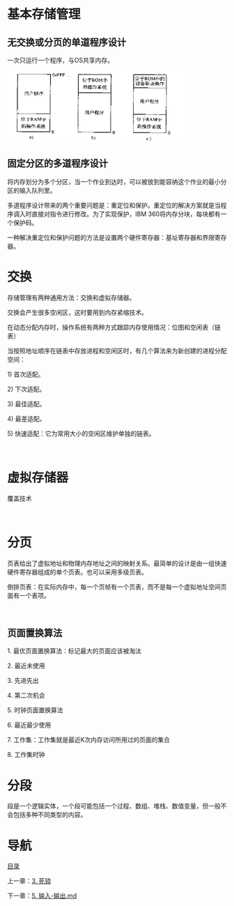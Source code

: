 # 基本存储管理

## 无交换或分页的单道程序设计

一次只运行一个程序，与OS共享内存。

![img](img/chap4/img0.png)

## 固定分区的多道程序设计

将内存划分为多个分区，当一个作业到达时，可以被放到能容纳这个作业的最小分区的输入队列里。

多道程序设计带来的两个重要问题是：重定位和保护。重定位的解决方案就是当程序调入时直接对指令进行修改。为了实现保护，IBM 360将内存分块，每块都有一个保护码。

一种解决重定位和保护问题的方法是设置两个硬件寄存器：基址寄存器和界限寄存器。
 

# 交换

存储管理有两种通用方法：交换和虚拟存储器。

交换会产生很多空闲区，这时要用到内存紧缩技术。

在动态分配内存时，操作系统有两种方式跟踪内存使用情况：位图和空闲表（链表）

当按照地址顺序在链表中存放进程和空闲区时，有几个算法来为新创建的进程分配空间：

1) 首次适配。

2) 下次适配。

3) 最佳适配。

4) 最差适配。

5) 快速适配：它为常用大小的空闲区维护单独的链表。

 

# 虚拟存储器

覆盖技术

 

# 分页

页表给出了虚拟地址和物理内存地址之间的映射关系。最简单的设计是由一组快速硬件寄存器组成的单个页表。也可以采用多级页表。

倒排页表：在实际内存中，每一个页帧有一个页表，而不是每一个虚拟地址空间页面有一个表项。

 

## 页面置换算法

1. 最优页面置换算法：标记最大的页面应该被淘汰

2. 最近未使用

3. 先进先出

4. 第二次机会

5. 时钟页面置换算法

6. 最近最少使用

7. 工作集：工作集就是最近K次内存访问所用过的页面的集合

8. 工作集时钟


# 分段

段是一个逻辑实体，一个段可能包括一个过程、数组、堆栈、数值变量，但一般不会包括多种不同类型的内容。

# 导航

[目录](README.md)

上一章：[3. 死锁](3. 死锁.md)

下一章：[5. 输入-输出.md](5. 输入-输出.md)
